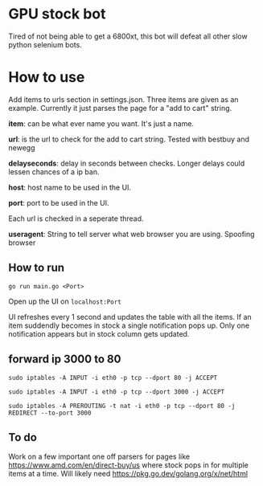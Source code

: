 # GPU stock bot

Tired of not being able to get a 6800xt, this bot will defeat all other slow python selenium bots.

# How to use
Add items to urls section in settings.json. Three items are given as an example. Currently it just parses the page for a "add to cart" string.

**item**: can be what ever name you want. It's just a name.

**url**: is the url to check for the add to cart string. Tested with bestbuy and newegg

**delayseconds**: delay in seconds between checks. Longer delays could lessen chances of a ip ban.

**host**: host name to be used in the UI.

**port**: port to be used in the UI.

Each url is checked in a seperate thread.

**useragent**: String to tell server what web browser you are using. Spoofing browser

## How to run

`go run main.go <Port>`

Open up the UI on `localhost:Port`

UI refreshes every 1 second and updates the table with all the items. If an item suddendly becomes in stock a single notification pops up. Only one notification appears but in stock column gets updated. 

## forward ip 3000 to 80


`sudo iptables -A INPUT -i eth0 -p tcp --dport 80 -j ACCEPT`

`sudo iptables -A INPUT -i eth0 -p tcp --dport 3000 -j ACCEPT`

`sudo iptables -A PREROUTING -t nat -i eth0 -p tcp --dport 80 -j REDIRECT --to-port 3000`

## To do

Work on a few important one off parsers for pages like https://www.amd.com/en/direct-buy/us where stock pops in for multiple items at a time. 
Will likely need https://pkg.go.dev/golang.org/x/net/html